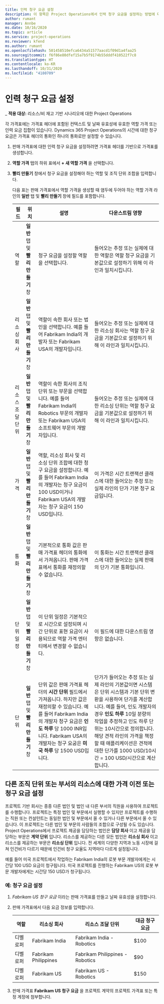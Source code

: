 ```yaml
---
title: 인력 청구 요금 설정
description: 이 항목은 Project Operations에서 인력 청구 요금을 설정하는 방법에 대한 정보를 제공합니다.
author: rumant
manager: Annbe
ms.date: 10/16/2020
ms.topic: article
ms.service: project-operations
ms.reviewer: kfend
ms.author: rumant
ms.openlocfilehash: 501458510efca6434a51577aacd1f09d1a4faa25
ms.sourcegitcommit: f6f86e80dfef15a7b5f9174b55dddf410522f7c8
ms.translationtype: HT
ms.contentlocale: ko-KR
ms.lasthandoff: 10/31/2020
ms.locfileid: "4180709"
---
```

# <a name="set-up-labor-bill-rates"></a>인력 청구 요금 설정

_ **적용 대상:** 리소스/비 재고 기반 시나리오에 대한 Project Operations

각 가격표에는 가격표 헤더에 포함된 컨텍스트 및 날짜 유효성에 유효한 역할 가격 또는 인력 요금 집합이 있습니다. Dynamics 365 Project Operations의 시간에 대한 청구 요금은 가격표 헤더의 통화인 하나의 통화로만 설정할 수 있습니다.

1. 판매 가격표에 대한 인력 청구 요금을 설정하려면 가격표 헤더를 기반으로 가격표를 생성합니다. 
2. **역할 가격** 탭의 하위 표에서 **+ 새 역할 가격** 을 선택합니다. 
3. **빨리 만들기** 창에서 청구 요금을 설정해야 하는 역할 및 조직 단위 조합을 입력합니다.

   다음 표는 판매 가격표에서 역할 가격을 생성할 때 염두에 두어야 하는 역할 가격 라인의 **일반** 탭 및 **빨리 만들기** 창에 필드를 포함합니다.

    | 필드 | 위치 | 설명 | 다운스트림 영향 |
    | --- | --- | --- | --- |
    | 역할 | **일반** 탭 및 **빨리 만들기** 창 | 청구 요금을 설정할 역할을 선택합니다. | 들어오는 추정 또는 실제에 대한 역할은 역할 청구 요금을 기본값으로 설정하기 위해 이 라인과 일치시킵니다. |
    | 리소싱 회사 | **일반** 탭 및 **빨리 만들기** 창 | 역할이 속한 회사 또는 법인을 선택합니다. 예를 들어 Fabrikam India의 개발자 또는 Fabrikam USA의 개발자입니다. | 들어오는 추정 또는 실제에 대한 리소싱 회사는 역할 청구 요금을 기본값으로 설정하기 위해 이 라인과 일치시킵니다. |
    | 리소스 조달 단위 | **일반** 탭 및 **빨리 만들기** 창 | 역할이 속한 회사의 조직 단위 또는 부문을 선택합니다. 예를 들어 Fabrikam India의 Robotics 부문의 개발자 또는 Fabrikam USA의 소프트웨어 부문의 개발자입니다. | 들어오는 추정 또는 실제에 대한 리소싱 단위는 역할 청구 요금을 기본값으로 설정하기 위해 이 라인과 일치시킵니다. |
    | 가격 | **일반** 탭 및 **빨리 만들기** 창 | 역할, 리소싱 회사 및 리소싱 단위 조합에 대한 청구 요금을 설정합니다. 예를 들어 Fabrikam India의 개발자는 청구 요금이 100 USD이거나 Fabrikam USA의 개발자는 청구 요금이 150 USD입니다. | 이 가격은 시간 트랜잭션 클래스에 대한 들어오는 추정 또는 실제 라인의 단가 기본 청구 요금입니다. |
    | 통화 | **일반** 탭 및 **빨리 만들기** 창| 기본적으로 통화 값은 판매 가격표 헤더의 통화에서 가져옵니다. 판매 가격표에서 통화를 재정의할 수 없습니다. | 이 통화는 시간 트랜잭션 클래스에 대한 들어오는 실제 판매의 단가 기본 통화입니다. |
    | 단위 일정 | **일반** 탭 및 **빨리 만들기** 창 | 이 단위 일정은 기본적으로 시간으로 설정되며 시간 단위로 표현 요금이 사용되므로 역할 가격 엔터티에서 변경할 수 없습니다. | 이 필드에 대한 다운스트림 영향은 없습니다. |
    | 단위 | **일반** 탭 및 **빨리 만들기** 창 | 단위 값은 판매 가격표 헤더의 **시간 단위** 필드에서 가져옵니다. 하지만 값은 재정의할 수 있습니다. 예를 들어 Fabrikam India의 개발자 청구 요금은 **인도 하루** 당 1000 INR입니다. Fabrikam USA의 개발자는 청구 요굼은 **미국 하루** 당 1500 USD입니다. | 단가가 들어오는 추정 또는 실제 라인의 기본값이면 시스템은 단위 시스템과 기본 단위 변환을 사용하여 단가를 계산합니다. 예를 들어, 인도 개발자의 경우 **인도 하루** 10일 분량의 작업을 추정하고 인도 하루 단위는 10시간으로 정의합니다. 해당 견적 라인의 가격을 책정할 때 애플리케이션은 견적에 대한 단가를 1000 USD/10시간 = 100 USD/시간으로 계산합니다. |

## <a name="transfer-pricing-or-set-up-bill-rates-for-resources-from-other-organizational-units-or-divisions"></a>다른 조직 단위 또는 부서의 리소스에 대한 가격 이전 또는 청구 요금 설정 

프로젝트 기반 회사는 종종 다른 법인 및 법인 내 다른 부서의 직원을 사용하여 프로젝트를 수행합니다. 프로젝트는 특정 법인 및 부문에서 실행할 수 있지만 프로젝트를 수행하는 직원 또는 컨설턴트는 동일한 법인 및 부문에서 올 수 있거나 다른 부문에서 올 수 있습니다. 이 프로젝트는 다른 법인 및 부문의 사람들의 조합으로 구성될 수도 있습니다. Project Operations에서 프로젝트 제공을 담당하는 법인은 **담당 회사** 이고 제공을 담당하는 부문은 **계약 단위** 입니다. 리소스를 제공하는 다른 모든 법인은 **리소싱 회사** 이고 리소스를 제공하는 부문은 **리소싱 단위** 입니다. 전 세계의 다양한 지역과 노동 시장에 걸쳐 인건비가 다르기 때문에 인건비 청구 요율도 지역마다 다르게 설정됩니다.

예를 들어 미국 프로젝트에서 작업하는 Fabrikam India의 로봇 부문 개발자에게는 시간당 100 USD 요금이 청구됩니다. 미국 프로젝트를 진행하는 Fabrikam US의 로봇 부문 개발자에게는 시간당 150 USD가 청구됩니다. 

### <a name="example-set-up-a-bill-rate"></a>예: 청구 요금 설정 

1. *Fabrikam US 청구 요금* 이라는 판매 가격표를 만들고 날짜 유효성을 설정합니다.
2. 판매 가격표에서 다음 요금 정보를 입력합니다.

    | 역할 | 리소싱 회사 | 리소스 조달 단위 | 대금 청구 요금 |
    | --- | --- | --- | --- |
    | 디벨로퍼 | Fabrikam India | Fabrikam India - Robotics | $100 |
    | 디벨로퍼 | Fabrikam Philippines | Fabrikam Philippines - Robotics | $90 |
    | 디벨로퍼 | Fabrikam US | Fabrikam US - Robotics | $150 |

3. 판매 가격표 **Fabrikam US 청구 요금** 을 프로젝트 계약의 프로젝트 가격표 또는 특정 계정에 첨부합니다.
